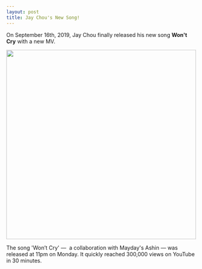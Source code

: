 ```yaml
---
layout: post
title: Jay Chou's New Song!
---
```


On September 16th, 2019, Jay Chou finally released his new song __Won't Cry__ with a new MV.

<img src="http://149.28.76.153/upload/20190917/1568687543.89.jpeg" width="500">

The song 'Won’t Cry' —  a collaboration with Mayday's Ashin — was released at 11pm on Monday. It quickly reached 300,000 views on YouTube in 30 minutes.


